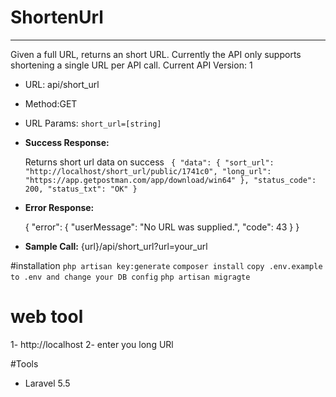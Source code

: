 # ShortenUrl
----
Given a full URL, returns an  short URL. Currently the API only supports shortening a single URL per API call.
Current API Version: 1

* URL: api/short_url

* Method:GET
  
*  URL Params: 
 `short_url=[string]`

* **Success Response:**
  
  Returns short url data on success
` {
    "data": {
        "sort_url": "http://localhost/short_url/public/1741c0",
        "long_url": "https://app.getpostman.com/app/download/win64"
    },
    "status_code": 200,
    "status_txt": "OK"
}`
 
* **Error Response:**

    {
        "error": {
            "userMessage": "No URL was supplied.",
            "code": 43
        }
    }

* **Sample Call:**
    {url}/api/short_url?url=your_url

#installation
`php artisan key:generate`
`composer install`
`copy .env.example  to .env and change your DB config`
`php artisan migragte`

# web tool
1- http://localhost
2- enter you long URl

#Tools
* Laravel 5.5
